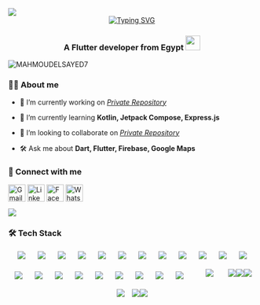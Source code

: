 <img src="https://64.media.tumblr.com/54805606e41234da265775f4ee8631ef/41d4a35f37c5abf1-f6/s1280x1920/c86995ddee2840dabfff99995367a58ed1382687.gif" align="center"/>


<div align="center">
  <a href="https://git.io/typing-svg">
    <img src="https://readme-typing-svg.demolab.com?font=Fira+Code&weight=500&size=25&pause=1200&color=005CF7&duration=2500&center=true&vCenter=true&width=435&lines=Hi%F0%9F%91%8B%2C+I'm+Mahmoud+ElSayed;Cross+Platform+Developer;Android+%7C+IOS+%7C+Web+%7C+Desktop;building+apps+using+Flutter" alt="Typing SVG" />
  </a>
</div>

<h3 align="center">A Flutter developer from Egypt <img src="https://media.giphy.com/media/WUlplcMpOCEmTGBtBW/giphy.gif" width="30"></h3>

<p align="left"> <img src="https://komarev.com/ghpvc/?username=MAHMOUDELSAYED7&label=Profile%20views&color=0e75b6&style=flat" alt="MAHMOUDELSAYED7" /> </p>

### 👨‍💻 About me
- 🔭 I’m currently working on [*Private Repository*](PrivateRepository)
- 🌱 I’m currently learning **Kotlin, Jetpack Compose, Express.js**

- 👯 I’m looking to collaborate on [*Private Repository*](PrivateRepository)

- 🛠️ Ask me about **Dart, Flutter, Firebase, Google Maps**

### 💬 Connect with me
<p align="left">
<a href="mailto:mahmoudelsayed.dev@gmail.com" target="blank"><img align="center" src="https://www.vectorlogo.zone/logos/gmail/gmail-tile.svg" alt="Gmail" height="35" width="35" /></a>
<a href="https://www.linkedin.com/in/mahmoud-el-sayed123/" target="blank"><img align="center" src="https://www.vectorlogo.zone/logos/linkedin/linkedin-icon.svg" alt="LinkedIn" height="35" width="35" /></a>
<a href="https://www.facebook.com/mahmoudelsayed123" target="blank"><img align="center" src="https://raw.githubusercontent.com/rahuldkjain/github-profile-readme-generator/master/src/images/icons/Social/facebook.svg" alt="Facebook" height="35" width="35" /></a>
<a href="https://wa.me/201061172139" target="blank">
<img align="center" src="https://www.vectorlogo.zone/logos/whatsapp/whatsapp-tile.svg" alt="WhatsApp" height="35" width="35" /></a>
</p>

<img src="https://user-images.githubusercontent.com/73097560/115834477-dbab4500-a447-11eb-908a-139a6edaec5c.gif">

### 🛠️ Tech Stack
<p align="center">
  <div style="display: flex; flex-wrap: wrap; justify-content: center; gap: 15px; font-size: 0;">
    <!-- Android Studio -->
    <a href="https://developer.android.com/studio" target="_blank" style="display: inline-block; margin: 5px; padding: 0; border: none;"><img src="https://skillicons.dev/icons?i=androidstudio" alt="Android Studio" title="Android Studio" style="display: block; border: none;"/></a>
    <!-- Dart -->
    <a href="https://dart.dev" target="_blank" style="display: inline-block; margin: 5px; padding: 0; border: none;"><img src="https://skillicons.dev/icons?i=dart" alt="Dart" title="Dart" style="display: block; border: none;"/></a>
    <!-- Flutter -->
    <a href="https://flutter.dev" target="_blank" style="display: inline-block; margin: 5px; padding: 0; border: none;"><img src="https://skillicons.dev/icons?i=flutter" alt="Flutter" title="Flutter" style="display: block; border: none;"/></a>
    <!-- Kotlin -->
    <a href="https://kotlinlang.org" target="_blank" style="display: inline-block; margin: 5px; padding: 0; border: none;"><img src="https://skillicons.dev/icons?i=kotlin" alt="Kotlin" title="Kotlin" style="display: block; border: none;"/></a>
    <!-- Java -->
    <a href="https://www.java.com" target="_blank" style="display: inline-block; margin: 5px; padding: 0; border: none;"><img src="https://skillicons.dev/icons?i=java" alt="Java" title="Java" style="display: block; border: none;"/></a>
    <!-- Firebase -->
    <a href="https://firebase.google.com" target="_blank" style="display: inline-block; margin: 5px; padding: 0; border: none;"><img src="https://skillicons.dev/icons?i=firebase" alt="Firebase" title="Firebase" style="display: block; border: none;"/></a>
    <!-- Git -->
    <a href="https://git-scm.com" target="_blank" style="display: inline-block; margin: 5px; padding: 0; border: none;"><img src="https://skillicons.dev/icons?i=git" alt="Git" title="Git" style="display: block; border: none;"/></a>
    <!-- Arduino -->
    <a href="https://www.arduino.cc" target="_blank" style="display: inline-block; margin: 5px; padding: 0; border: none;"><img src="https://skillicons.dev/icons?i=arduino" alt="Arduino" title="Arduino" style="display: block; border: none;"/></a>
    <!-- JavaScript -->
    <a href="https://developer.mozilla.org/en-US/docs/Web/JavaScript" target="_blank" style="display: inline-block; margin: 5px; padding: 0; border: none;"><img src="https://skillicons.dev/icons?i=js" alt="JavaScript" title="JavaScript" style="display: block; border: none;"/></a>
    <!-- Node.js -->
    <a href="https://nodejs.org" target="_blank" style="display: inline-block; margin: 5px; padding: 0; border: none;"><img src="https://skillicons.dev/icons?i=nodejs" alt="Node.js" title="Node.js" style="display: block; border: none;"/></a>
    <!-- Express -->
    <a href="https://expressjs.com" target="_blank" style="display: inline-block; margin: 5px; padding: 0; border: none;"><img src="https://skillicons.dev/icons?i=express" alt="Express" title="Express.js" style="display: block; border: none;"/></a>
    <!-- MongoDB -->
    <a href="https://www.mongodb.com" target="_blank" style="display: inline-block; margin: 5px; padding: 0; border: none;"><img src="https://skillicons.dev/icons?i=mongodb" alt="MongoDB" title="MongoDB" style="display: block; border: none;"/></a>
    <!-- SQLite -->
    <a href="https://www.sqlite.org" target="_blank" style="display: inline-block; margin: 5px; padding: 0; border: none;"><img src="https://skillicons.dev/icons?i=sqlite" alt="SQLite" title="SQLite" style="display: block; border: none;"/></a>
    <!-- Supabase -->
    <a href="https://supabase.com" target="_blank" style="display: inline-block; margin: 5px; padding: 0; border: none;"><img src="https://skillicons.dev/icons?i=supabase" alt="Supabase" title="Supabase" style="display: block; border: none;"/></a>
    <!-- Appwrite -->
    <a href="https://appwrite.io" target="_blank" style="display: inline-block; margin: 5px; padding: 0; border: none;"><img src="https://skillicons.dev/icons?i=appwrite" alt="Appwrite" title="Appwrite" style="display: block; border: none;"/></a>
    <!-- MySQL -->
    <a href="https://www.mysql.com" target="_blank" style="display: inline-block; margin: 5px; padding: 0; border: none;"><img src="https://skillicons.dev/icons?i=mysql" alt="MySQL" title="MySQL" style="display: block; border: none;"/></a>
    <!-- C++ -->
    <a href="https://isocpp.org" target="_blank" style="display: inline-block; margin: 5px; padding: 0; border: none;"><img src="https://skillicons.dev/icons?i=cpp" alt="C++" title="C++" style="display: block; border: none;"/></a>
    <!-- Postman -->
    <a href="https://www.postman.com" target="_blank" style="display: inline-block; margin: 5px; padding: 0; border: none;"><img src="https://skillicons.dev/icons?i=postman" alt="Postman" title="Postman" style="display: block; border: none;"/></a>
    <!-- Figma -->
    <a href="https://www.figma.com" target="_blank" style="display: inline-block; margin: 5px; padding: 0; border: none;"><img src="https://skillicons.dev/icons?i=figma" alt="Figma" title="Figma" style="display: block; border: none;"/></a>
    <!-- Python -->
    <a href="https://www.python.org" target="_blank" style="display: inline-block; margin: 5px; padding: 0; border: none;"><img src="https://skillicons.dev/icons?i=python" alt="Python" title="Python" style="display: block; border: none;"/></a>
    <!-- Swift -->
    <a href="https://developer.apple.com/swift/" target="_blank" style="display: inline-block; margin: 5px; padding: 0; border: none;"><img src="https://skillicons.dev/icons?i=swift" alt="Swift" title="Swift" style="display: block; border: none;"/></a>
    <!-- Linux -->
    <a href="https://www.linux.org" target="_blank" style="display: inline-block; margin: 5px; padding: 0; border: none;"></a>
<img src="https://user-images.githubusercontent.com/73097560/115834477-dbab4500-a447-11eb-908a-139a6edaec5c.gif">

### 📊 GitHub Analytics

<div style="text-align: center;">
    <a href="https://git.io/streak-stats">
        <img src="https://github-readme-streak-stats.herokuapp.com?user=MAHMOUDELSAYED7&theme=transparent&border_radius=10&card_width=360&card_height=170&hide_border=true" alt="GitHub Streak" /></a>
    <a href="https://github.com/MAHMOUDELSAYED7">
        <img src="https://github-readme-stats.vercel.app/api/top-langs/?username=MAHMOUDELSAYED7&layout=compact&theme=transparent&hide_border=true" alt="Top Languages" />
    </a>
    <a href="https://github-readme-stats.vercel.app/api?username=MAHMOUDELSAYED7&theme=transparent&show_icons=true">
        <img src="https://github-readme-stats.vercel.app/api?username=MAHMOUDELSAYED7&theme=transparent&show_icons=true&hide_border=true" alt="GitHub Readme Stats" />
    </a>
</div>


<img src="https://user-images.githubusercontent.com/73097560/115834477-dbab4500-a447-11eb-908a-139a6edaec5c.gif">

![ayat-dark](https://github.com/user-attachments/assets/916aad76-a56d-4e72-a2de-5f70d5ecde93#gh-dark-mode-only)
![ayat-light](https://github.com/user-attachments/assets/1ba2bd51-f9b2-4080-b48b-7f6dd9845336#gh-light-mode-only)



